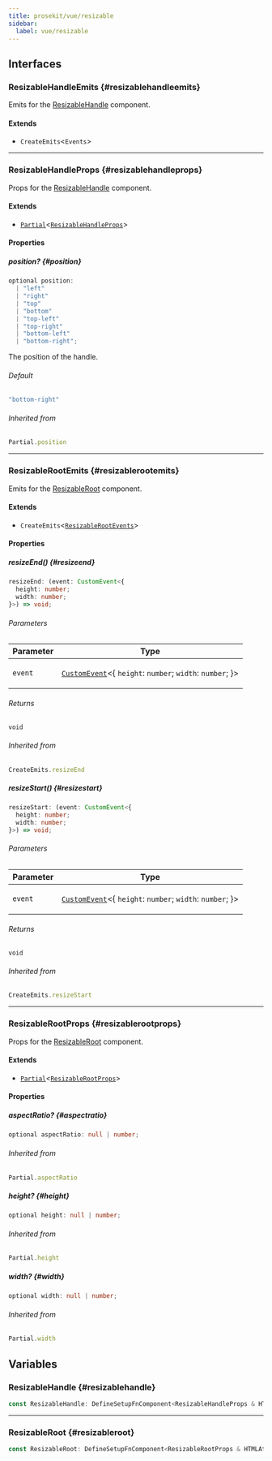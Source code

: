 ```yaml
---
title: prosekit/vue/resizable
sidebar:
  label: vue/resizable
---
```


<!-- DEBUG memberWithGroups 1 -->

<!-- DEBUG memberWithGroups 4 -->

<!-- DEBUG memberWithGroups 7 -->

<!-- DEBUG memberWithGroups 8 -->

<!-- DEBUG memberWithGroups 9 -->

## Interfaces

### ResizableHandleEmits {#resizablehandleemits}

<!-- DEBUG memberWithGroups 1 -->

Emits for the [ResizableHandle](#resizablehandle) component.

#### Extends

- `CreateEmits`\<`Events`\>

<!-- DEBUG memberWithGroups 4 -->

<!-- DEBUG memberWithGroups 7 -->

<!-- DEBUG memberWithGroups 8 -->

<!-- DEBUG memberWithGroups 9 -->

<!-- DEBUG memberWithGroups 10 -->

***

### ResizableHandleProps {#resizablehandleprops}

<!-- DEBUG memberWithGroups 1 -->

Props for the [ResizableHandle](#resizablehandle) component.

#### Extends

- [`Partial`](https://www.typescriptlang.org/docs/handbook/utility-types.html#partialtype)\<[`ResizableHandleProps`](../web/resizable.md#resizablehandleprops)\>

<!-- DEBUG memberWithGroups 4 -->

<!-- DEBUG memberWithGroups 7 -->

<!-- DEBUG memberWithGroups 8 -->

<!-- DEBUG memberWithGroups 9 -->

#### Properties

##### position? {#position}

```ts
optional position: 
  | "left"
  | "right"
  | "top"
  | "bottom"
  | "top-left"
  | "top-right"
  | "bottom-left"
  | "bottom-right";
```

The position of the handle.

###### Default

```ts
"bottom-right"
```

<!-- DEBUG inheritance start -->

###### Inherited from

```ts
Partial.position
```

<!-- DEBUG memberWithGroups 10 -->

***

### ResizableRootEmits {#resizablerootemits}

<!-- DEBUG memberWithGroups 1 -->

Emits for the [ResizableRoot](#resizableroot) component.

#### Extends

- `CreateEmits`\<[`ResizableRootEvents`](../web/resizable.md#resizablerootevents)\>

<!-- DEBUG memberWithGroups 4 -->

<!-- DEBUG memberWithGroups 7 -->

<!-- DEBUG memberWithGroups 8 -->

<!-- DEBUG memberWithGroups 9 -->

#### Properties

##### resizeEnd() {#resizeend}

```ts
resizeEnd: (event: CustomEvent<{
  height: number;
  width: number;
}>) => void;
```

###### Parameters

<table>
<thead>
<tr>
<th>Parameter</th>
<th>Type</th>
</tr>
</thead>
<tbody>
<tr>
<td>

`event`

</td>
<td>

[`CustomEvent`](https://developer.mozilla.org/docs/Web/API/CustomEvent)\<\{ `height`: `number`; `width`: `number`; \}\>

</td>
</tr>
</tbody>
</table>

###### Returns

`void`

<!-- DEBUG inheritance start -->

<!-- DEBUG inheritance start -->

###### Inherited from

```ts
CreateEmits.resizeEnd
```

##### resizeStart() {#resizestart}

```ts
resizeStart: (event: CustomEvent<{
  height: number;
  width: number;
}>) => void;
```

###### Parameters

<table>
<thead>
<tr>
<th>Parameter</th>
<th>Type</th>
</tr>
</thead>
<tbody>
<tr>
<td>

`event`

</td>
<td>

[`CustomEvent`](https://developer.mozilla.org/docs/Web/API/CustomEvent)\<\{ `height`: `number`; `width`: `number`; \}\>

</td>
</tr>
</tbody>
</table>

###### Returns

`void`

<!-- DEBUG inheritance start -->

<!-- DEBUG inheritance start -->

###### Inherited from

```ts
CreateEmits.resizeStart
```

<!-- DEBUG memberWithGroups 10 -->

***

### ResizableRootProps {#resizablerootprops}

<!-- DEBUG memberWithGroups 1 -->

Props for the [ResizableRoot](#resizableroot) component.

#### Extends

- [`Partial`](https://www.typescriptlang.org/docs/handbook/utility-types.html#partialtype)\<[`ResizableRootProps`](../web/resizable.md#resizablerootprops)\>

<!-- DEBUG memberWithGroups 4 -->

<!-- DEBUG memberWithGroups 7 -->

<!-- DEBUG memberWithGroups 8 -->

<!-- DEBUG memberWithGroups 9 -->

#### Properties

##### aspectRatio? {#aspectratio}

```ts
optional aspectRatio: null | number;
```

<!-- DEBUG inheritance start -->

###### Inherited from

```ts
Partial.aspectRatio
```

##### height? {#height}

```ts
optional height: null | number;
```

<!-- DEBUG inheritance start -->

###### Inherited from

```ts
Partial.height
```

##### width? {#width}

```ts
optional width: null | number;
```

<!-- DEBUG inheritance start -->

###### Inherited from

```ts
Partial.width
```

<!-- DEBUG memberWithGroups 10 -->

## Variables

### ResizableHandle {#resizablehandle}

```ts
const ResizableHandle: DefineSetupFnComponent<ResizableHandleProps & HTMLAttributes, ResizableHandleEmits>;
```

<!-- DEBUG inheritance start -->

***

### ResizableRoot {#resizableroot}

```ts
const ResizableRoot: DefineSetupFnComponent<ResizableRootProps & HTMLAttributes, ResizableRootEmits>;
```

<!-- DEBUG inheritance start -->

<!-- DEBUG memberWithGroups 10 -->
